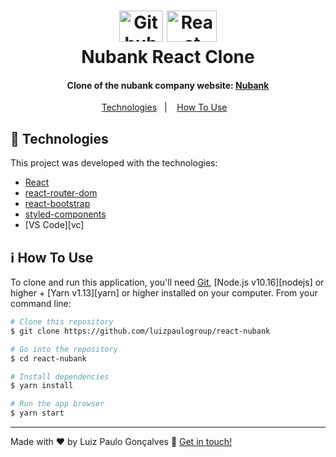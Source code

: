 <h1 align="center">
    <img alt="Github logo" width="70px" height="50px" src="https://github.com/luizpaulogroup/react-native-github/blob/master/src/Gif/github.png">
    <img alt="React logo" width="80px" height="50px" src="https://github.com/luizpaulogroup/react-native-github/blob/master/src/Gif/react.png" />
    <br>
    Nubank React Clone
</h1>

<h4 align="center">Clone of the nubank company website: <a href="https://nubank.com.br/">Nubank</a>
</h4>
<p align="center">
  <a href="#rocket-technologies">Technologies</a>&nbsp;&nbsp;&nbsp;|&nbsp;&nbsp;&nbsp;
  <a href="#information_source-how-to-use">How To Use</a>&nbsp;&nbsp;&nbsp;
</p>

## :rocket: Technologies

This project was developed with the technologies:

-  [React](https://pt-br.reactjs.org/)
-  [react-router-dom](https://reacttraining.com/react-router/web/guides/quick-start)
-  [react-bootstrap](https://react-bootstrap.netlify.app/)
-  [styled-components](https://www.styled-components.com/)
-  [VS Code][vc]

## :information_source: How To Use

To clone and run this application, you'll need [Git](https://git-scm.com), [Node.js v10.16][nodejs] or higher + [Yarn v1.13][yarn] or higher installed on your computer. From your command line:

```bash
# Clone this repository
$ git clone https://github.com/luizpaulogroup/react-nubank

# Go into the repository
$ cd react-nubank

# Install dependencies
$ yarn install

# Run the app browser
$ yarn start

```

---

Made with ♥ by Luiz Paulo Gonçalves :wave: [Get in touch!](https://www.linkedin.com/in/luiz-paulo/)
